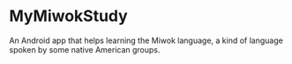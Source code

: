 # MyMiwokStudy
An Android app that helps learning the Miwok language, a kind of language spoken by some native American groups.
